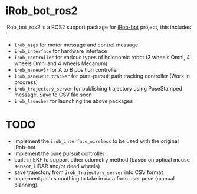 # iRob_bot_ros2

iRob_bot_ros2 is a ROS2 support package for [iRob-bot](https://github.com/E12-CO/iRob-bot) project, this includes :
- ```irob_msgs``` for motor message and control message
- ```irob_interface``` for hardware interface
- ```irob_controller``` for various types of holonomic robot (3 wheels Omni, 4  wheels Omni and 4 wheels Mecanum)
- ```irob_maneuv3r``` for A to B position controller 
- ```irob_maneuv3r_tracker``` for pure-pursuit path tracking controller (Work in progress)
- ```irob_trajectory_server``` for publishing trajectory using PoseStamped message. Save to CSV file soon 
- ```irob_launcher``` for launching the above packages

# TODO
- implement the ```irob_interface_wireless``` to be used with the original iRob-bot
- implement the pure pursuit controller 
- built-in EKF to support other odometry method (based on optical mouse sensor, LiDAR and/or dead wheels)
- save trajectory from ```irob_trajectory_server``` into CSV format
- implement path smoothing to take in data from user pose (manual planning).
